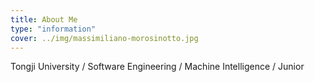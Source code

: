 ```yaml
---
title: About Me
type: "information"
cover: ../img/massimiliano-morosinotto.jpg
---
```


Tongji University / Software Engineering / Machine Intelligence / Junior